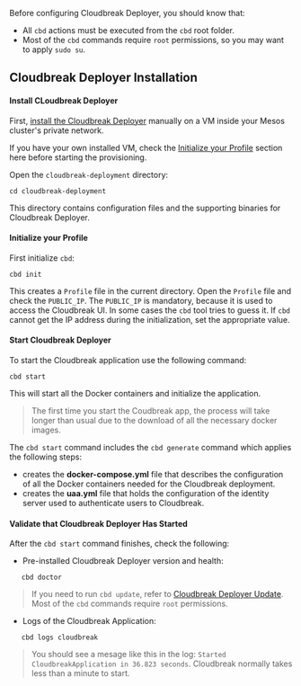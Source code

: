 Before configuring Cloudbreak Deployer, you should know that:

  * All `cbd` actions must be executed from the `cbd` root folder.
  * Most of the `cbd` commands require `root` permissions, so you may want to apply `sudo su`.

## Cloudbreak Deployer Installation

#### Install CLoudbreak Deployer

First, [install the Cloudbreak Deployer](onprem.md) manually on a VM inside your Mesos cluster's private network.

If you have your own installed VM, check the [Initialize your Profile](mesos.md#initialize-your-profile) section here before starting the provisioning.

Open the `cloudbreak-deployment` directory:

```
cd cloudbreak-deployment
```
This directory contains configuration files and the supporting binaries for Cloudbreak Deployer.

#### Initialize your Profile

First initialize `cbd`:  
```
cbd init
```
This creates a `Profile` file in the current directory. Open the `Profile` file and check the `PUBLIC_IP`. 
The `PUBLIC_IP` is mandatory, because it is used to access the Cloudbreak UI. In some cases the `cbd` tool tries to 
guess it. If `cbd` cannot get the IP address during the initialization, set the appropriate value.

#### Start Cloudbreak Deployer

To start the Cloudbreak application use the following command:  
```
cbd start
```
This will start all the Docker containers and initialize the application. 

>The first time you start the Coudbreak app, the process will take longer than usual due to the download of all the necessary docker images.

The `cbd start` command includes the `cbd generate` command which applies the following steps:

- creates the **docker-compose.yml** file that describes the configuration of all the Docker containers needed for the Cloudbreak deployment.
- creates the **uaa.yml** file that holds the configuration of the identity server used to authenticate users to Cloudbreak.

#### Validate that Cloudbreak Deployer Has Started

After the `cbd start` command finishes, check the following:

- Pre-installed Cloudbreak Deployer version and health:
```
   cbd doctor
```
>If you need to run `cbd update`, refer to [Cloudbreak Deployer Update](update.md#update-cloudbreak-deployer). Most of the `cbd` commands require `root` permissions.

- Logs of the Cloudbreak Application:
```
   cbd logs cloudbreak
```
>You should see a mesage like this in the log: `Started CloudbreakApplication in 36.823 seconds`. Cloudbreak normally takes less than a minute to start.
